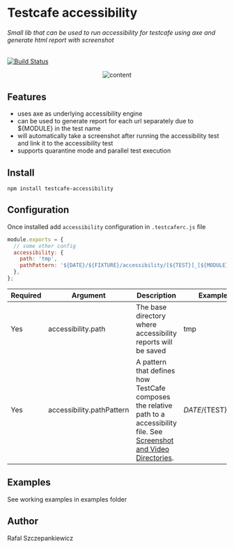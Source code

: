 # Testcafe accessibility
###### Small lib that can be used to run accessibility for testcafe using axe and generate html report with screenshot

[![Build Status](https://travis-ci.org/rafalsep/testcafe-accessibility.svg)](https://travis-ci.org/rafalsep/testcafe-accessibility)

<p align="center">
    <img src="https://raw.github.com/rafalsep/testcafe-accessibility/master/media/content.png" alt="content" />
</p>

## Features

- uses axe as underlying accessibility engine
- can be used to generate report for each url separately due to ${MODULE} in the test name
- will automatically take a screenshot after running the accessibility test and link it to the accessibility test
- supports quarantine mode and parallel test execution

## Install

```
npm install testcafe-accessibility
```

## Configuration

Once installed add `accessibility` configuration in `.testcaferc.js` file

```js
module.exports = {
  // some other config
  accessibility: {
    path: 'tmp',
    pathPattern: '${DATE}/${FIXTURE}/accessibility/[${TEST}]_[${MODULE}]_${TIME}_${QUARANTINE_ATTEMPT}.html',
  },
};
```

| Required | Argument                  | Description                                                                                                                                                                                                                                                   | Example              |
| -------- |---------------------------|---------------------------------------------------------------------------------------------------------------------------------------------------------------------------------------------------------------------------------------------------------------| -------------------- |
| Yes      | accessibility.path        | The base directory where accessibility reports will be saved                                                                                                                                                                                                  | tmp                  |
| Yes      | accessibility.pathPattern | A pattern that defines how TestCafe composes the relative path to a accessibility file. See [Screenshot and Video Directories](https://testcafe.io/documentation/402840/guides/advanced-guides/screenshots-and-videos#screenshot-and-video-directories).      | ${DATE}/${TEST}.json |

## Examples

See working examples in examples folder

## Author

Rafal Szczepankiewicz
